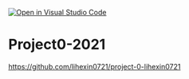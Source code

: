[![Open in Visual Studio Code](https://classroom.github.com/assets/open-in-vscode-f059dc9a6f8d3a56e377f745f24479a46679e63a5d9fe6f495e02850cd0d8118.svg)](https://classroom.github.com/online_ide?assignment_repo_id=7313946&assignment_repo_type=AssignmentRepo)
# Project0-2021
https://github.com/lihexin0721/project-0-lihexin0721